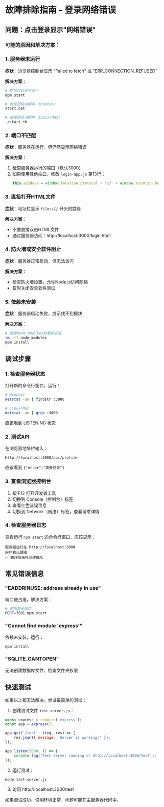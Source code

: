 # 故障排除指南 - 登录网络错误

## 问题：点击登录显示"网络错误"

### 可能的原因和解决方案：

### 1. 服务器未运行
**症状**：浏览器控制台显示 "Failed to fetch" 或 "ERR_CONNECTION_REFUSED"

**解决方案**：
```bash
# 在项目目录下运行
npm start

# 或使用启动脚本（Windows）
start.bat

# 或使用启动脚本（Linux/Mac）
./start.sh
```

### 2. 端口不匹配
**症状**：服务器在运行，但仍然显示网络错误

**解决方案**：
1. 检查服务器运行的端口（默认3000）
2. 如果使用其他端口，修改 `login-app.js` 第13行：
   ```javascript
   this.apiBase = window.location.protocol + '//' + window.location.hostname + ':你的端口号';
   ```

### 3. 直接打开HTML文件
**症状**：地址栏显示 `file:///` 开头的路径

**解决方案**：
- 不要直接双击HTML文件
- 通过服务器访问：http://localhost:3000/login.html

### 4. 防火墙或安全软件阻止
**症状**：服务器正常启动，但无法访问

**解决方案**：
- 检查防火墙设置，允许Node.js访问网络
- 暂时关闭安全软件测试

### 5. 依赖未安装
**症状**：服务器启动失败，提示找不到模块

**解决方案**：
```bash
# 删除node_modules并重新安装
rm -rf node_modules
npm install
```

## 调试步骤

### 1. 检查服务器状态
打开新的命令行窗口，运行：
```bash
# Windows
netstat -an | findstr :3000

# Linux/Mac
netstat -an | grep :3000
```
应该看到 LISTENING 状态

### 2. 测试API
在浏览器地址栏输入：
```
http://localhost:3000/api/profile
```
应该看到 `{"error":"需要登录"}`

### 3. 查看浏览器控制台
1. 按 F12 打开开发者工具
2. 切换到 Console（控制台）标签
3. 查看红色错误信息
4. 切换到 Network（网络）标签，查看请求详情

### 4. 检查服务器日志
查看运行 `npm start` 的命令行窗口，应该显示：
```
服务器运行在 http://localhost:3000
用户表已就绪
✅ 管理员账号创建成功
```

## 常见错误信息

### "EADDRINUSE: address already in use"
端口被占用，解决方案：
```bash
# 使用其他端口
PORT=3001 npm start
```

### "Cannot find module 'express'"
依赖未安装，运行：
```bash
npm install
```

### "SQLITE_CANTOPEN"
无法创建数据库文件，检查文件夹权限

## 快速测试

如果以上都无法解决，尝试最简单的测试：

1. 创建测试文件 `test-server.js`：
```javascript
const express = require('express');
const app = express();

app.get('/test', (req, res) => {
    res.json({ message: 'Server is working!' });
});

app.listen(3000, () => {
    console.log('Test server running on http://localhost:3000/test');
});
```

2. 运行测试：
```bash
node test-server.js
```

3. 访问 http://localhost:3000/test

如果测试成功，说明环境正常，问题可能在主服务器代码中。